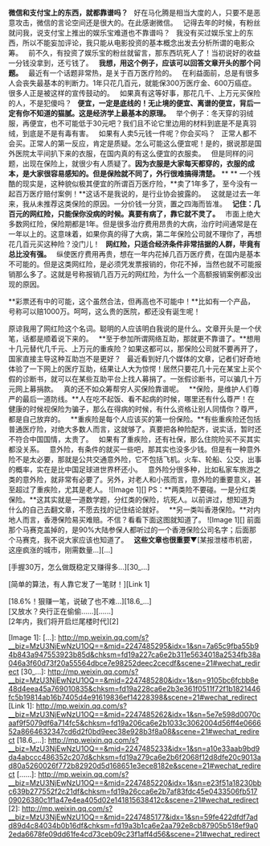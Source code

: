 **微信和支付宝上的东西，就都靠谱吗？**
 
好在马化腾是相当大度的人，只要不是恶意攻击，微信的言论空间还是很大的。在此感谢微信。
 
记得去年的时候，有粉丝就问我，说支付宝上推出的娱乐宝难道也不靠谱吗？
 
我没有买过娱乐宝上的东西，所以不能妄加评论，我只能从电影投资的基本概念出发去分析所谓的电影众筹。
 
前不久，有投资了娱乐宝的粉丝就留言，那东西坑死人了！当初说好的收益一分钱没拿到，还亏钱了。
 
**我想，用这个例子，应该可以回答文章开头的那个问题。**
 
最近有一个话题非常热，是关于百万医疗险的。
 
在利益面前，总是有很多人会丧失最基本的判断力。1年只花几百元，就能保300万医疗金、600万癌症。很多人正是被这样的宣传鼓动的。
 
如果真有这等好事，那花几千、上万元买保险的人，不是犯傻吗？
 
**便宜，一定是底线的！无止境的便宜、离谱的便宜，背后一定有你不知道的猫腻。这是经济学上最基本的原理。**
 
举个例子：冬天穿的羽绒服，再便宜，也不可能低于30元吧？我们且不论它里边用的材料到底是不是真羽绒，到底是不是有毒有害。
 
如果有人卖5元钱一件呢？你会买吗？
 
正常人都不会买。正常人的第一反应，肯定是质疑。怎么可能这么便宜呢！是的，据说那是国外医院太平间扒下来的衣服，在国内真的有这么便宜的衣服卖。
 
但是同样的问题，出现在保险上，就很少有人质疑了。**因为衣服是大家每天都穿的，衣服的成本，是大家很容易感知的。但是保险就不同了，外行很难搞得清楚。**
** **
一个残酷的现实是，这种貌似极其便宜的所谓百万医疗险，**卖了1年多了，至今没有一起百万医疗赔付案例！**这话不是我说的，是行业协会披露的。
 
这就是过去一年来，我从未推荐这类保险的原因。一分价钱一分货，置之四海而皆准。
 
**记住：几百元的网红险，只能保你没病的时候。真要有病了，靠它就不灵了。**
 
市面上绝大多数网红险，保险期都是1年。但是很多治疗费用昂贵的大病，治疗时间通常是在一年以上的。这意味着，如果你真的得了大病，第二年保险公司就不理你了，再想花几百元买这种险？没门儿！
 
**网红险，只适合经济条件非常拮据的人群，毕竟有总比没有强。**
 
纵使医疗费用再贵，想在一年内花掉几百万医疗费，在国内是基本不可能的。但是这类网红险，是必须凭发票报销的，你花不掉，当然也就不可能报销那么多了。这就是号称报销几百万元的网红险，为什么一个高额报销案例都没出现的原因。
  
**彩票还有中的可能，这个虽然合法，但再高也不可能中！**比如有一个产品，号称可以赔1000万。呵呵，这么贵的医院，都还没有诞生呢！
  
原谅我用了网红险这个名词。聪明的人应该明白我说的是什么。文章开头是一个伏笔，话都是顺着说下来的。
 
**至于参加所谓网络互助，那就更不靠谱了。**想用十几元替代几千元、上万元的重疾险？如果这都可以，那保险公司就不要再开了，国家直接主导这种互助岂不是更好？
 
最近看到好几个媒体的文章，记者们好奇地体验了一下网上的医疗互助，结果让人大为惊愕！居然只要花几十元在某宝上买个假的诊断书，就可以在某些互助平台上找人募捐了。一张假诊断书，可以骗几十万元网上募捐款。
 
真的还不如众筹帮穷人买保险靠谱呢。
 
**保险，是维护人们尊严的最后一道防线。**人在吃不起饭、看不起病的时候，哪里还有什么尊严！在健康的时候视保险为骗子，那么在得病的时候，有什么资格让别人同情你？尊严，都是自己放弃的。
 
**重疾险是每个人应该买的第一份保险。**有些重疾险还包括普通医疗险，对绝大多数人而言，这就够了。真要把各种险配齐，说实话，暂时还不符合中国国情，太贵了。
 
如果有了重疾险，还有社保，那么住院险买不买其实都没关系。
 
意外险，有条件的就买一些吧，那其实也没多少钱。但是有一种意外险不是太必要，那就是公共交通意外险，它不包括飞机。火车、轮船、公交，出事的概率，实在是比中国足球进世界杯还小。
 
意外险分很多种，比如私家车旅游之类的意外险，就非常有必要了。另外，对老人和小孩而言，意外险的重要意义，甚至超过了重疾险，尤其是老人。
![Image 1][]
PS：**两类险不要碰。一是分红类保险。**这其实就是一道数学题，分红类的保险，坑死人。以前讲过，想知道为什么的自己去翻文章，不愿去找的记住结论就好。
 
**另一类叫香港保险。**对内地人而言，香港保险易买难赔。不信？看看下面这图就知道了。
![Image 1][]
前面那个马赛克盖掉的，是90%大陆参保人都听过的一个香港保险公司名字；后面那个马赛克，我不说大家应该也知道了。
 
**这些文章也很重要**▼[某报泄楼市机密，这座疯涨的城市，刚需数量...][...]  
  
[手握30万，怎么做既稳定又赚得多...][30_...]  
  
[简单的算法，有人靠它发了一笔财！][Link 1]  
  
[18.6%！狠赚一笔，说破了也不难...][18.6_...]  
[又放水？央行正在偷偷......][......]  
[2年内，我们将开启烂尾楼时代][2]

[Image 1]: 
[...]: http://mp.weixin.qq.com/s?__biz=MzU3NjEwNzU1OQ==&mid=2247485295&idx=1&sn=7a65c9fba55b94b843a947553923b85d&chksm=fd19a227ca6e2b311e5634018a2534fb38a046a3f60d73f20a55564dbce7e98252deec2cecdf&scene=21#wechat_redirect
[30_...]: http://mp.weixin.qq.com/s?__biz=MzU3NjEwNzU1OQ==&mid=2247485280&idx=1&sn=9105bc6fcbb8e48d4eea45a769010835&chksm=fd19a228ca6e2b3e361f0511f72f1b1821446fc5b19814ab16b7405d4e91619836ef14228398&scene=21#wechat_redirect
[Link 1]: http://mp.weixin.qq.com/s?__biz=MzU3NjEwNzU1OQ==&mid=2247485262&idx=1&sn=5e7e598d0070caaf9f5079df6a714fc5&chksm=fd19a206ca6e2b1033c3062004d56ff4e066652a8664632347cd6d2f0bd9eec38e928b3f8a08&scene=21#wechat_redirect
[18.6_...]: http://mp.weixin.qq.com/s?__biz=MzU3NjEwNzU1OQ==&mid=2247485233&idx=1&sn=a10e33aab9bd9da4abccc486352c207d&chksm=fd19a279ca6e2b6f2068f12d8dfe20c9013ad80a5260026f772b82920d5d168651e3ece8182e&scene=21#wechat_redirect
[......]: http://mp.weixin.qq.com/s?__biz=MzU3NjEwNzU1OQ==&mid=2247485220&idx=1&sn=e23f51a18230bbc639b277552f2c21df&chksm=fd19a26cca6e2b7af83fdc45e0433506fb51709026380c1f1a47e4ea405d02e141815638412c&scene=21#wechat_redirect
[2]: http://mp.weixin.qq.com/s?__biz=MzU3NjEwNzU1OQ==&mid=2247485177&idx=1&sn=59fe422dfdf7add89d4c84034b0b16df&chksm=fd19a3b1ca6e2aa792e8cb87905b518ef9a02eda6678fe09dd61fe4cd73ceb09c23f1aff4d56&scene=21#wechat_redirect